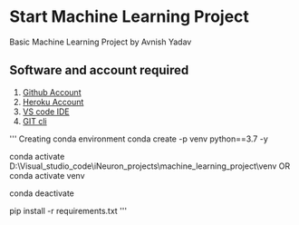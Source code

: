 # Start Machine Learning Project
Basic Machine Learning Project by Avnish Yadav

## Software and account required

1. [Github Account](https://github.com/)
2. [Heroku Account](https://www.heroku.com/)
3. [VS code IDE](https://code.visualstudio.com/download)
4. [GIT cli](https://git-scm.com/downloads)

'''
Creating conda environment
conda create -p venv python==3.7 -y 

conda activate D:\Visual_studio_code\iNeuron_projects\machine_learning_project\venv
OR
conda activate venv

conda deactivate

pip install -r requirements.txt
'''
